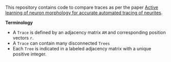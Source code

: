 This repository contains code to compare traces as per the paper [Active learning of neuron morphology for accurate automated tracing of neurites](https://www.frontiersin.org/articles/10.3389/fnana.2014.00037/full).

**Terminology**
 - A `Trace` is defined by an adjacency matrix `AM` and corresponding position vectors `r`.
 - A `Trace` can contain many disconnected `Trees`
 - Each `Tree` is indicated in a labeled adjacency matrix with a unique positive integer.

